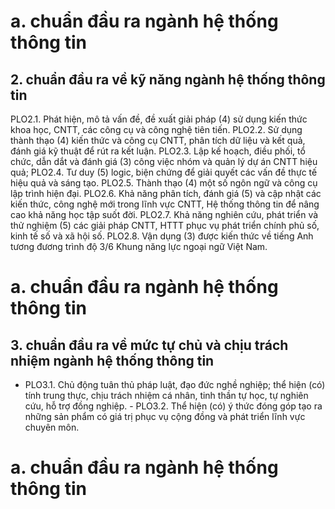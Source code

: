 # a. chuẩn đầu ra ngành hệ thống thông tin
## 2. chuẩn đầu ra về kỹ năng ngành hệ thống thông tin
PLO2.1. Phát hiện, mô tả vấn đề, đề xuất giải pháp (4) sử dụng kiến thức khoa học, CNTT, các công cụ và công nghệ tiên tiến. PLO2.2. Sử dụng thành thạo (4) kiến thức và công cụ CNTT, phân tích dữ liệu và kết quả, đánh giá kỹ thuật để rút ra kết luận. PLO2.3. Lập kế hoạch, điều phối, tổ chức, dẫn dắt và đánh giá (3) công việc nhóm và quản lý dự án CNTT hiệu quả; PLO2.4. Tư duy (5) logic, biện chứng để giải quyết các vấn đề thực tế hiệu quả và sáng tạo. PLO2.5. Thành thạo (4) một số ngôn ngữ và công cụ lập trình hiện đại. PLO2.6. Khả năng phân tích, đánh giá (5) và cập nhật các kiến thức, công nghệ mới trong lĩnh vực CNTT, Hệ thống thông tin để nâng cao khả năng học tập suốt đời. PLO2.7. Khả năng nghiên cứu, phát triển và thử nghiệm (5) các giải pháp CNTT, HTTT phục vụ phát triển chính phủ số, kinh tế số và xã hội số. PLO2.8. Vận dụng (3) được kiến thức về tiếng Anh tương đương trình độ 3/6 Khung năng lực ngoại ngữ Việt Nam.
# a. chuẩn đầu ra ngành hệ thống thông tin
## 3. chuẩn đầu ra về mức tự chủ và chịu trách nhiệm ngành hệ thống thông tin
- PLO3.1. Chủ động tuân thủ pháp luật, đạo đức nghề nghiệp; thể hiện (có) tính trung thực, chịu trách nhiệm cá nhân, tinh thần tự học, tự nghiên cứu, hỗ trợ đồng nghiệp. - PLO3.2. Thể hiện (có) ý thức đóng góp tạo ra những sản phẩm có giá trị phục vụ cộng đồng và phát triển lĩnh vực chuyên môn.
# a. chuẩn đầu ra ngành hệ thống thông tin
